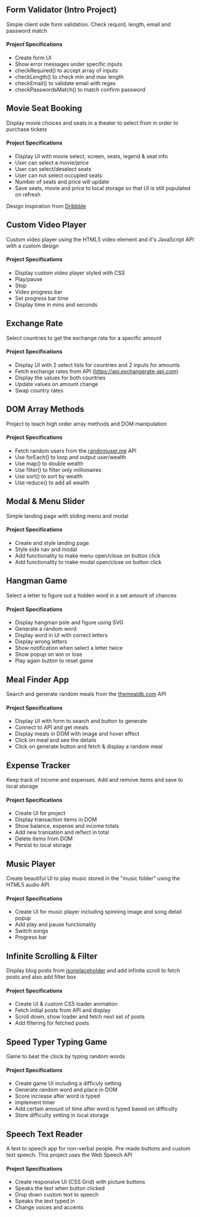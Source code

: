 ## Form Validator (Intro Project)

Simple client side form validation. Check requird, length, email and password match

#### Project Specifications

- Create form UI
- Show error messages under specific inputs
- checkRequired() to accept array of inputs
- checkLength() to check min and max length
- checkEmail() to validate email with regex
- checkPasswordsMatch() to match confirm password

## Movie Seat Booking

Display movie choices and seats in a theater to select from in order to purchase tickets

#### Project Specifications

- Display UI with movie select, screen, seats, legend & seat info
- User can select a movie/price
- User can select/deselect seats
- User can not select occupied seats
- Number of seats and price will update
- Save seats, movie and price to local storage so that UI is still populated on refresh

Design inspiration from [Dribbble](https://dribbble.com/shots/3628370-Movie-Seat-Booking)

## Custom Video Player

Custom video player using the HTML5 video element and it's JavaScript API with a custom design

#### Project Specifications

- Display custom video player styled with CSS
- Play/pause
- Stop
- Video progress bar
- Set progress bar time
- Display time in mins and seconds

## Exchange Rate

Select countries to get the exchange rate for a specific amount

#### Project Specifications

- Display UI with 2 select lists for countries and 2 inputs for amounts
- Fetch exchange rates from API (https://api.exchangerate-api.com)
- Display the values for both countries
- Update values on amount change
- Swap country rates

## DOM Array Methods

Project to teach high order array methods and DOM manipulation

#### Project Specifications

- Fetch random users from the [randomuser.me](https://randomuser.me) API
- Use forEach() to loop and output user/wealth
- Use map() to double wealth
- Use filter() to filter only millionaires
- Use sort() to sort by wealth
- Use reduce() to add all wealth

## Modal & Menu Slider

Simple landing page with sliding menu and modal

#### Project Specifications

- Create and style landing page
- Style side nav and modal
- Add functionality to make menu open/close on button click
- Add functionality to make modal open/close on button click

## Hangman Game

Select a letter to figure out a hidden word in a set amount of chances

#### Project Specifications

- Display hangman pole and figure using SVG
- Generate a random word
- Display word in UI with correct letters
- Display wrong letters
- Show notification when select a letter twice
- Show popup on win or lose
- Play again button to reset game

## Meal Finder App

Search and generate random meals from the [themealdb.com](http://www.themealdb.com) API

#### Project Specifications

- Display UI with form to search and button to generate
- Connect to API and get meals
- Display meals in DOM with image and hover effect
- Click on meal and see the details
- Click on generate button and fetch & display a random meal

## Expense Tracker

Keep track of income and expenses. Add and remove items and save to local storage

#### Project Specifications

- Create UI for project
- Display transaction items in DOM
- Show balance, expense and income totals
- Add new transation and reflect in total
- Delete items from DOM
- Persist to local storage

## Music Player

Create beautiful UI to play music stored in the "music folder" using the HTML5 audio API

#### Project Specifications

- Create UI for music player including spinning image and song detail popup
- Add play and pause functionality
- Switch songs
- Progress bar

## Infinite Scrolling & Filter

Display blog posts from [jsonplaceholder](https://jsonplaceholder.typicode.com) and add infinite scroll to fetch posts and also add filter box

#### Project Specifications

- Create UI & custom CSS loader animation
- Fetch initial posts from API and display
- Scroll down, show loader and fetch next set of posts
- Add filtering for fetched posts

## Speed Typer Typing Game

Game to beat the clock by typing random words

#### Project Specifications

- Create game UI including a difficuly setting
- Generate random word and place in DOM
- Score increase after word is typed
- Implement timer
- Add certain amount of time after word is typed based on difficulty
- Store difficulty setting in local storage

## Speech Text Reader

A text to speech app for non-verbal people. Pre-made buttons and custom text speech. This project uses the Web Speech API

#### Project Specifications

- Create responsive UI (CSS Grid) with picture buttons
- Speaks the text when button clicked
- Drop down custom text to speech
- Speaks the text typed in
- Change voices and accents

